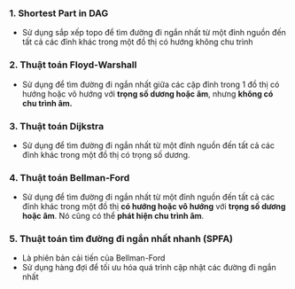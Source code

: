 ### 1. Shortest Part in DAG
* Sử dụng sắp xếp topo để tìm đường đi ngắn nhất từ một đỉnh nguồn đến tất cả các đỉnh khác trong một đồ thị có hướng không chu trình
### 2. Thuật toán Floyd-Warshall
* Sử dụng để tìm đường đi ngắn nhất giữa các cặp đỉnh trong 1 đồ thị có hướng hoặc vô hướng với **trọng số dương hoặc âm**, nhưng **không có chu trình âm.**
### 3. Thuật toán Dijkstra
* Sử dụng để tìm đường đi ngắn nhất từ một đỉnh nguồn đến tất cả các đỉnh khác trong một đồ thị có trọng số dương.
### 4. Thuật toán Bellman-Ford
* Sử dụng để tìm đường đi ngắn nhất từ một đỉnh nguồn đến tất cả các đỉnh khác trong một đồ thị **có hướng hoặc vô hướng** với **trọng số dương hoặc âm**. Nó cũng có thể **phát hiện chu trình âm**.
### 5. Thuật toán tìm đường đi ngắn nhất nhanh (SPFA)
* Là phiên bản cải tiến của Bellman-Ford
* Sử dụng hàng đợi để tối ưu hóa quá trình cập nhật các đường đi ngắn nhất